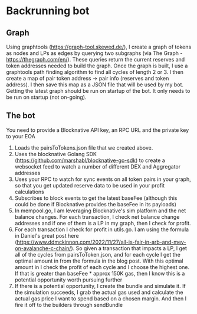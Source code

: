 # Backrunning bot

## Graph
Using graphtools (https://graph-tool.skewed.de/), I create a graph of tokens as nodes and LPs as edges by querying two subgraphs (via The Graph - https://thegraph.com/en/). These queries return the current reserves and token addresses needed to build the graph. Once the graph is built, I use a graphtools path finding algorithm to find all cycles of length 2 or 3. I then create a map of pair token address -> pair info (reserves and token address). I then save this map as a JSON file that will be used by my bot. Getting the latest graph should be run on startup of the bot. It only needs to be run on startup (not on-going).

## The bot
You need to provide a Blocknative API key, an RPC URL and the private key to your EOA
1. Loads the pairsToTokens.json file that we created above.
2. Uses the blocknative Golang SDK (https://github.com/marshabl/blocknative-go-sdk) to create a websocket feed to watch a number of different DEX and Aggregator addresses
3. Uses your RPC to watch for sync events on all token pairs in your graph, so that you get updated reserve data to be used in your profit calculations
4. Subscribes to block events to get the latest baseFee (although this could be done if Blocknative provides the baseFee in its payloads)
5. In mempool.go, I am leveraging Blocknative's sim platform and the net balance changes. For each transaction, I check net balance change addresses and if one of them is a LP in my graph, then I check for profit.
6. For each transaction I check for profit in utils.go. I am using the formula in Daniel's great post here (https://www.ddmckinnon.com/2022/11/27/all-is-fair-in-arb-and-mev-on-avalanche-c-chain/). So given a transaction that impacts a LP, I get all of the cycles from pairsToToken.json, and for each cycle I get the optimal amount in from the formula in the blog post. With this optimal amount in I check the profit of each cycle and I choose the highest one. If that is greater than baseFee * approx 150K gas, then I know this is a potential opportunity worth pursuing further
7. If there is a potential opportunity, I create the bundle and simulate it. If the simulation succeeds, I grab the actual gas used and calculate the actual gas price I want to spend based on a chosen margin. And then I fire it off to the builders through sendBundle
   